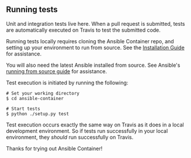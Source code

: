 ## Running tests

Unit and integration tests live here. When a pull request is submitted, tests are automatically executed on Travis to test the submitted code.

Running tests locally requires cloning the Ansible Container repo, and setting up your environment to run from source. See the [Installation
 Guide](https://docs.ansible.com/ansible-container/installation.html) for assistance.

You will also need the latest Ansible installed from source. See Ansible's [running from source guide](http://docs.ansible.com/ansible/intro_installation.html#running-from-source) for assistance.

Test execution is initiated by running the following: 

```
# Set your working directory
$ cd ansible-container

# Start tests
$ python ./setup.py test 
```

Test execution occurs exactly the same way on Travis as it does in a local development environment. So if tests run successfully in your local
environment, they *should* run successfully on Travis.

Thanks for trying out Ansible Container!
